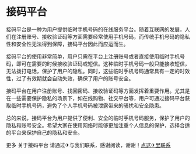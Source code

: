 # 接码平台

接码平台是一种为用户提供临时手机号码的在线服务平台。随着互联网的发展，人们在注册账号、接收验证码等方面需要经常使用手机号码，而传统手机号码的隐私性和安全性无法得到保障，接码平台因此而应运而生。

接码平台的使用非常简单，用户只需在平台上注册账号或者直接使用临时手机号码，即可在需要的时候接收验证码或短信。这种临时手机号码一般只能接收短信，无法拨打电话，保护了用户的隐私。同时，这些临时手机号码通常具有一定的时效性，过了有效期就会自动失效，确保了用户的账号安全。

接码平台在用户注册账号、找回密码、接收验证码等方面发挥着重要作用。尤其是在一些需要保护隐私的场景下，如在线购物、社交平台等，用户可通过接码平台获取临时手机号码，避免了个人手机号码被泄露带来的骚扰和安全隐患。

总的来说，接码平台为用户提供了便利、安全的临时手机号码服务，保护了用户的隐私和账号安全。希望大家在使用网络时能够更加注重个人信息的保护，选择合适的平台来保护自己的隐私和安全。

更多 关于接码平台 请通过✈与我们联系，感谢阅读，谢谢！[点这✈里联系](https://ss.k02.cc)